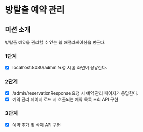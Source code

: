 # 방탈출 예약 관리

## 미션 소개
방탈출 예약을 관리할 수 있는 웹 애플리케이션을 만든다.

### 1단계
- [x] localhost:8080/admin 요청 시 홈 화면이 응답한다.

### 2단계
- [x] /admin/reservationResponse 요청 시 예약 관리 페이지가 응답한다.
- [x] 예약 관리 페이지 로드 시 호출되는 예약 목록 조회 API 구현

### 3단계
- [x] 예약 추가 및 삭제 API 구현